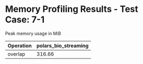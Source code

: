 # Memory Profiling Results - Test Case: 7-1

Peak memory usage in MiB

| Operation | polars_bio_streaming |
|-----------|---|
| overlap | 316.66 |
